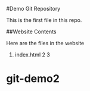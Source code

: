 #Demo Git Repository

This is the first file in this repo.

##Website Contents

Here are the files in the website

1. index.html
2
3
# git-demo2
